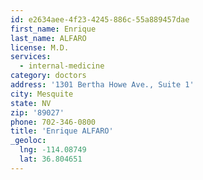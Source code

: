 ```yaml
---
id: e2634aee-4f23-4245-886c-55a889457dae
first_name: Enrique
last_name: ALFARO
license: M.D.
services:
  - internal-medicine
category: doctors
address: '1301 Bertha Howe Ave., Suite 1'
city: Mesquite
state: NV
zip: '89027'
phone: 702-346-0800
title: 'Enrique ALFARO'
_geoloc:
  lng: -114.08749
  lat: 36.804651
---
```

